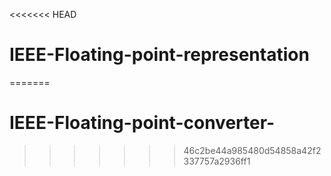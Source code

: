 <<<<<<< HEAD
# IEEE-Floating-point-representation
=======
# IEEE-Floating-point-converter-
>>>>>>> 46c2be44a985480d54858a42f2337757a2936ff1
